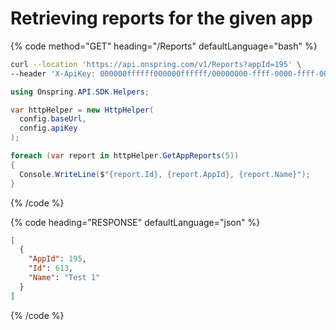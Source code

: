 # Retrieving reports for the given app

{% code method="GET" heading="/Reports" defaultLanguage="bash" %}

```bash
curl --location 'https://api.onspring.com/v1/Reports?appId=195' \
--header 'X-ApiKey: 000000ffffff000000ffffff/00000000-ffff-0000-ffff-000000000000' \
```

```csharp
using Onspring.API.SDK.Helpers;

var httpHelper = new HttpHelper(
  config.baseUrl,
  config.apiKey
);

foreach (var report in httpHelper.GetAppReports(5))
{
  Console.WriteLine($"{report.Id}, {report.AppId}, {report.Name}");
}
```

{% /code %}

{% code heading="RESPONSE" defaultLanguage="json" %}

```json
[
  {
    "AppId": 195,
    "Id": 613,
    "Name": "Test 1"
  }
]
```

{% /code %}
